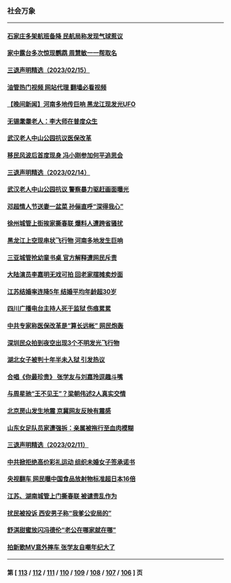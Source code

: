 ### 社会万象
---
#### [石家庄多架航班备降 民航局称发现气球惹议](../../pages/ncid282/n13931142.md?02170845) 
#### [家中露台多次惊现鹦鹉 周慧敏一一帮取名](../../pages/ncid282/n13930602.md?02170845) 
#### [三退声明精选（2023/02/15）](../../pages/ncid282/n13930834.md?02170845) 
#### [油管热门视频 网站代理 翻墙必看视频](http://138.2.39.72:81/youtube.html?epic-marker?02170845)
#### [【晚间新闻】河南多地传巨响 黑龙江现发光UFO](../../pages/ncid282/n13930289.md?02170845) 
#### [无锡耄耋老人：李大师在普度众生](../../pages/ncid282/n13930113.md?02170845) 
#### [武汉老人中山公园抗议医保改革](../../pages/ncid282/n13930042.md?02170845) 
#### [移民风波后首度现身 冯小刚参加何平追思会](../../pages/ncid282/n13929903.md?02170845) 
#### [三退声明精选（2023/02/14）](../../pages/ncid282/n13929994.md?02170845) 
#### [武汉老人中山公园抗议 警察暴力驱赶画面曝光](../../pages/ncid282/n13929963.md?02170845) 
#### [邓超情人节送妻一盆菜 孙俪直呼“深得我心”](../../pages/ncid282/n13929798.md?02170845) 
#### [徐州城管上街挨家撕春联 爆料人遭跨省骚扰](../../pages/ncid282/n13929810.md?02170845) 
#### [黑龙江上空现串状飞行物 河南多地发生巨响](../../pages/ncid282/n13929502.md?02170845) 
#### [三亚城管抢幼童书桌 官方解释遭网民斥责](../../pages/ncid282/n13929259.md?02170845) 
#### [大陆演员李嘉明无戏可拍 回老家摆摊卖炒面](../../pages/ncid282/n13929153.md?02170845) 
#### [江苏结婚率连降5年 结婚平均年龄超30岁](../../pages/ncid282/n13929152.md?02170845) 
#### [四川广播电台主持人死于监狱 伤痕累累](../../pages/ncid282/n13929027.md?02170845) 
#### [中共专家称医保改革是“算长远帐” 网民炮轰](../../pages/ncid282/n13928860.md?02170845) 
#### [深圳民众拍到夜空出现3个不明发光飞行物](../../pages/ncid282/n13928772.md?02170845) 
#### [湖北女子被判十年半未入狱 引发热议](../../pages/ncid282/n13928458.md?02170845) 
#### [合唱《你最珍贵》 张学友与刘嘉玲逗趣斗嘴](../../pages/ncid282/n13928371.md?02170845) 
#### [与周星驰“王不见王”？梁朝伟述2人真实交情](../../pages/ncid282/n13928300.md?02170845) 
#### [北京房山发生地震 京冀网友反映有震感](../../pages/ncid282/n13928086.md?02170845) 
#### [山东女足队员家遭强拆：亲属被拖行至血肉模糊](../../pages/ncid282/n13927831.md?02170845) 
#### [三退声明精选（2023/02/11）](../../pages/ncid282/n13927882.md?02170845) 
#### [中共掀拒绝高价彩礼运动 组织未婚女子签承诺书](../../pages/ncid282/n13927764.md?02170845) 
#### [央视翻车 网民曝中国食品放射物标准超日本16倍](../../pages/ncid282/n13927753.md?02170845) 
#### [江苏、湖南城管上门撕春联 被谴责乱作为](../../pages/ncid282/n13927434.md?02170845) 
#### [扰民被投诉 西安男子称“我爹公安局的”](../../pages/ncid282/n13927394.md?02170845) 
#### [舒淇甜蜜放闪冯德伦“老公在哪家就在哪”](../../pages/ncid282/n13927303.md?02170845) 
#### [拍新歌MV意外摔车 张学友自嘲年纪大了](../../pages/ncid282/n13927257.md?02170845) 

---
#### 第 [ [113](./113.md?02170845) / [112](./112.md?02170845) / [111](./111.md?02170845) / [110](./110.md?02170845) / [109](./109.md?02170845) / [108](./108.md?02170845) / [107](./107.md?02170845) / [106](./106.md?02170845) ] 页
